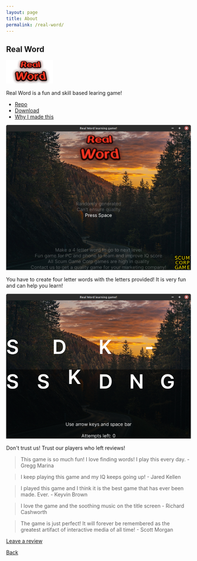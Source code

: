 ```yaml
---
layout: page
title: About
permalink: /real-word/
---
```


## Real Word
![enter image description here](https://raw.githubusercontent.com/RayTheNoob/real-word/main/assets/title.png)

Real Word is a fun and skill based learing game!

- [Repo](https://github.com/RayTheNoob/real-word)
- [Download](https://raythenoob.github.io/real-word/downloads)
- [Why I made this](https://raythenoob.github.io/website/real-word/why)

![Real Word](https://raw.githubusercontent.com/RayTheNoob/real-word/main/assets/Screenshot1.png)

You have to create four letter words with the letters provided!
It is very fun and can help you learn!

![Real Word](https://raw.githubusercontent.com/RayTheNoob/real-word/main/assets/Screenshot2.png)

Don't trust us! Trust our players who left reviews!

   

> This game is so much fun! I love finding words! I play this every day. - Gregg Marina

> I keep playing this game and my IQ keeps going up! - Jared Kellen

> I played this game and I think it is the best game that has ever been made. Ever. - Keyvin Brown

> I love the game and the soothing music on the title screen - Richard Cashworth

> The game is just perfect! It will forever be remembered as the greatest artifact of interactive media of all time! - Scott Morgan

[Leave a review](https://raythenoob.github.io/website/real-word/post)

[Back](https://raythenoob.github.io/website/)
